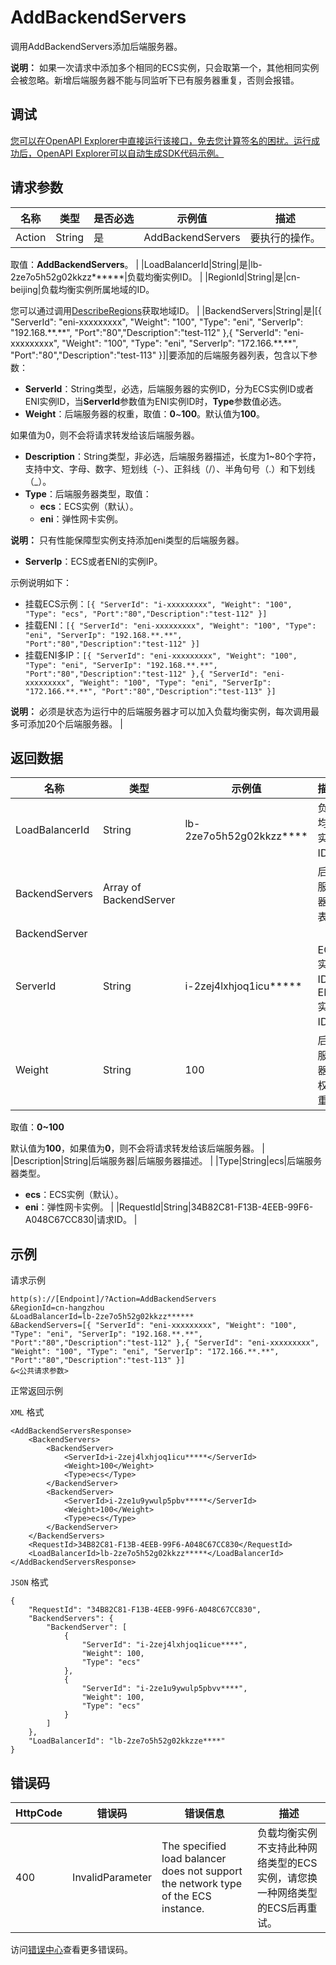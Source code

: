 # AddBackendServers

调用AddBackendServers添加后端服务器。

**说明：** 如果一次请求中添加多个相同的ECS实例，只会取第一个，其他相同实例会被忽略。新增后端服务器不能与同监听下已有服务器重复，否则会报错。

## 调试

[您可以在OpenAPI Explorer中直接运行该接口，免去您计算签名的困扰。运行成功后，OpenAPI Explorer可以自动生成SDK代码示例。](https://api.aliyun.com/#product=Slb&api=AddBackendServers&type=RPC&version=2014-05-15)

## 请求参数

|名称|类型|是否必选|示例值|描述|
|--|--|----|---|--|
|Action|String|是|AddBackendServers|要执行的操作。

 取值：**AddBackendServers**。 |
|LoadBalancerId|String|是|lb-2ze7o5h52g02kkzz\*\*\*\*\*\*|负载均衡实例ID。 |
|RegionId|String|是|cn-beijing|负载均衡实例所属地域的ID。

 您可以通过调用[DescribeRegions](~~27584~~)获取地域ID。 |
|BackendServers|String|是|\[\{ "ServerId": "eni-xxxxxxxxx", "Weight": "100", "Type": "eni", "ServerIp": "192.168.\*\*.\*\*", "Port":"80","Description":"test-112" \},\{ "ServerId": "eni-xxxxxxxxx", "Weight": "100", "Type": "eni", "ServerIp": "172.166.\*\*.\*\*", "Port":"80","Description":"test-113" \}\]|要添加的后端服务器列表，包含以下参数：

 -   **ServerId**：String类型，必选，后端服务器的实例ID，分为ECS实例ID或者ENI实例ID，当**ServerId**参数值为ENI实例ID时，**Type**参数值必选。
-   **Weight**：后端服务器的权重，取值：**0**~**100**。默认值为**100**。

如果值为0，则不会将请求转发给该后端服务器。

-   **Description**：String类型，非必选，后端服务器描述，长度为1~80个字符，支持中文、字母、数字、短划线（-）、正斜线（/）、半角句号（.）和下划线（\_）。
-   **Type**：后端服务器类型，取值：
    -   **ecs**：ECS实例（默认）。
    -   **eni**：弹性网卡实例。

 **说明：** 只有性能保障型实例支持添加eni类型的后端服务器。

 -   **ServerIp**：ECS或者ENI的实例IP。

 示例说明如下：

 -   挂载ECS示例：`[{ "ServerId": "i-xxxxxxxxx", "Weight": "100", "Type": "ecs", "Port":"80","Description":"test-112" }]`
-   挂载ENI：`[{ "ServerId": "eni-xxxxxxxxx", "Weight": "100", "Type": "eni", "ServerIp": "192.168.**.**", "Port":"80","Description":"test-112" }]`
-   挂载ENI多IP：`[{ "ServerId": "eni-xxxxxxxxx", "Weight": "100", "Type": "eni", "ServerIp": "192.168.**.**", "Port":"80","Description":"test-112" },{ "ServerId": "eni-xxxxxxxxx", "Weight": "100", "Type": "eni", "ServerIp": "172.166.**.**", "Port":"80","Description":"test-113" }]`

 **说明：** 必须是状态为运行中的后端服务器才可以加入负载均衡实例，每次调用最多可添加20个后端服务器。 |

## 返回数据

|名称|类型|示例值|描述|
|--|--|---|--|
|LoadBalancerId|String|lb-2ze7o5h52g02kkzz\*\*\*\*|负载均衡实例ID。 |
|BackendServers|Array of BackendServer| |后端服务器列表。 |
|BackendServer| | | |
|ServerId|String|i-2zej4lxhjoq1icu\*\*\*\*\*|ECS实例ID或ENI实例ID。 |
|Weight|String|100|后端服务器的权重。

 取值：**0~100**

 默认值为**100**，如果值为**0**，则不会将请求转发给该后端服务器。 |
|Description|String|后端服务器|后端服务器描述。 |
|Type|String|ecs|后端服务器类型。

 -   **ecs**：ECS实例（默认）。
-   **eni**：弹性网卡实例。 |
|RequestId|String|34B82C81-F13B-4EEB-99F6-A048C67CC830|请求ID。 |

## 示例

请求示例

```
http(s)://[Endpoint]/?Action=AddBackendServers
&RegionId=cn-hangzhou
&LoadBalancerId=lb-2ze7o5h52g02kkzz******
&BackendServers=[{ "ServerId": "eni-xxxxxxxxx", "Weight": "100", "Type": "eni", "ServerIp": "192.168.**.**", "Port":"80","Description":"test-112" },{ "ServerId": "eni-xxxxxxxxx", "Weight": "100", "Type": "eni", "ServerIp": "172.166.**.**", "Port":"80","Description":"test-113" }]
&<公共请求参数>
```

正常返回示例

`XML` 格式

```
<AddBackendServersResponse>
    <BackendServers>
        <BackendServer>
            <ServerId>i-2zej4lxhjoq1icu*****</ServerId>
            <Weight>100</Weight>
            <Type>ecs</Type>
        </BackendServer>
        <BackendServer>
            <ServerId>i-2ze1u9ywulp5pbv*****</ServerId>
            <Weight>100</Weight>
            <Type>ecs</Type>
        </BackendServer>
    </BackendServers>
    <RequestId>34B82C81-F13B-4EEB-99F6-A048C67CC830</RequestId>
    <LoadBalancerId>lb-2ze7o5h52g02kkzz*****</LoadBalancerId>
</AddBackendServersResponse>
```

`JSON` 格式

```
{
    "RequestId": "34B82C81-F13B-4EEB-99F6-A048C67CC830",
    "BackendServers": {
        "BackendServer": [
            {
                "ServerId": "i-2zej4lxhjoq1icue****",
                "Weight": 100,
                "Type": "ecs"
            },
            {
                "ServerId": "i-2ze1u9ywulp5pbvv****",
                "Weight": 100,
                "Type": "ecs"
            }
        ]
    },
    "LoadBalancerId": "lb-2ze7o5h52g02kkzze****"
}
```

## 错误码

|HttpCode|错误码|错误信息|描述|
|--------|---|----|--|
|400|InvalidParameter|The specified load balancer does not support the network type of the ECS instance.|负载均衡实例不支持此种网络类型的ECS实例，请您换一种网络类型的ECS后再重试。|

访问[错误中心](https://error-center.aliyun.com/status/product/Slb)查看更多错误码。

